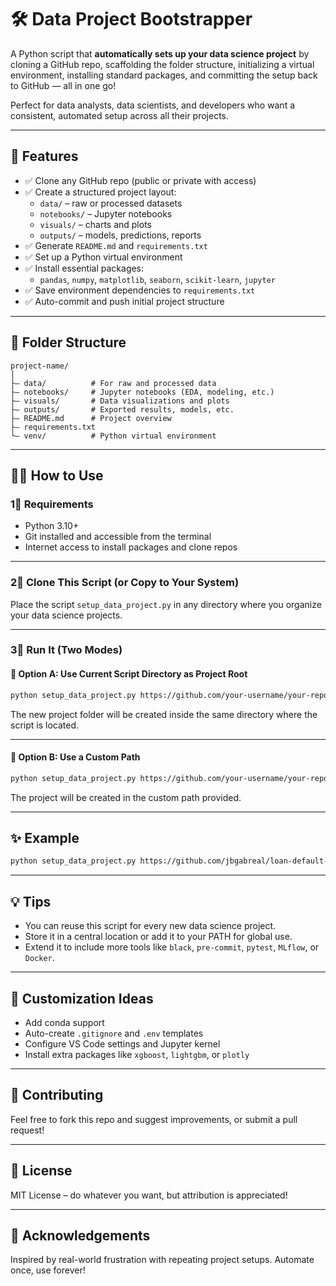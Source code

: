# 🛠️ Data Project Bootstrapper

A Python script that **automatically sets up your data science project** by cloning a GitHub repo, scaffolding the folder structure, initializing a virtual environment, installing standard packages, and committing the setup back to GitHub — all in one go!

Perfect for data analysts, data scientists, and developers who want a consistent, automated setup across all their projects.

---

## 🚀 Features

- ✅ Clone any GitHub repo (public or private with access)
- ✅ Create a structured project layout:
  - `data/` – raw or processed datasets
  - `notebooks/` – Jupyter notebooks
  - `visuals/` – charts and plots
  - `outputs/` – models, predictions, reports
- ✅ Generate `README.md` and `requirements.txt`
- ✅ Set up a Python virtual environment
- ✅ Install essential packages:
  - `pandas`, `numpy`, `matplotlib`, `seaborn`, `scikit-learn`, `jupyter`
- ✅ Save environment dependencies to `requirements.txt`
- ✅ Auto-commit and push initial project structure

---

## 📁 Folder Structure

```
project-name/
│
├— data/          # For raw and processed data
├— notebooks/     # Jupyter notebooks (EDA, modeling, etc.)
├— visuals/       # Data visualizations and plots
├— outputs/       # Exported results, models, etc.
├— README.md      # Project overview
├— requirements.txt
└— venv/          # Python virtual environment
```

---

## 🧑‍💻 How to Use

### 1⃣ Requirements

- Python 3.10+
- Git installed and accessible from the terminal
- Internet access to install packages and clone repos

---

### 2⃣ Clone This Script (or Copy to Your System)

Place the script `setup_data_project.py` in any directory where you organize your data science projects.

---

### 3⃣ Run It (Two Modes)

#### 🔸 Option A: Use Current Script Directory as Project Root

```bash
python setup_data_project.py https://github.com/your-username/your-repo.git
```

The new project folder will be created inside the same directory where the script is located.

---

#### 🔸 Option B: Use a Custom Path

```bash
python setup_data_project.py https://github.com/your-username/your-repo.git "C:\Users\yourname\Documents\Data Projects"
```

The project will be created in the custom path provided.

---

## ✨ Example

```bash
python setup_data_project.py https://github.com/jbgabreal/loan-default-prediction.git
```

---

## 💡 Tips

- You can reuse this script for every new data science project.
- Store it in a central location or add it to your PATH for global use.
- Extend it to include more tools like `black`, `pre-commit`, `pytest`, `MLflow`, or `Docker`.

---

## 🔧 Customization Ideas

- Add conda support
- Auto-create `.gitignore` and `.env` templates
- Configure VS Code settings and Jupyter kernel
- Install extra packages like `xgboost`, `lightgbm`, or `plotly`

---

## 🤝 Contributing

Feel free to fork this repo and suggest improvements, or submit a pull request!

---

## 📄 License

MIT License – do whatever you want, but attribution is appreciated!

---

## 🙌 Acknowledgements

Inspired by real-world frustration with repeating project setups. Automate once, use forever!

